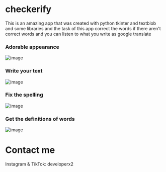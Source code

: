 # checkerify
This is an amazing app that was created with python tkinter and textblob and some libraries and the task of this app correct the words if there aren't correct words and you can listen to what you write as google translate

### Adorable appearance

![image](https://user-images.githubusercontent.com/70474875/199970374-50910a8c-6c88-49ed-8c92-e7b644cc2cae.png)

### Write your text

![image](https://user-images.githubusercontent.com/70474875/199971151-469126a0-e935-42c2-8219-a087c4829707.png)

### Fix the spelling

![image](https://user-images.githubusercontent.com/70474875/199971291-2cf590e9-7e53-4c1d-9bb9-1c234b418409.png)

### Get the definitions of words

![image](https://user-images.githubusercontent.com/70474875/199971603-a1f89326-0696-479e-b3a9-d268f11fde77.png)


# Contact me

Instagram & TikTok: developerx2
